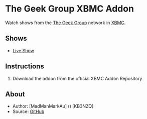 The Geek Group XBMC Addon
===============================
Watch shows from the [The Geek Group](http://www.Thegeekgroup.org) network in [XBMC](http://xbmc.org/).

Shows
-----
* [Live Show](http://www.thegeekgroup.org)


Instructions
------------
1. Download the addon from the official XBMC Addon Repository


About
-----
* Author: [MadManMarkAu] () [KB3NZQ]
* Source: [GitHub](http://github.com/RobLoach/plugin.video.jupiterbroadcasting/)
